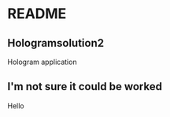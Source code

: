 # README

## Hologramsolution2

Hologram application

## I'm not sure it could be worked





Hello
